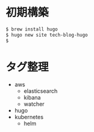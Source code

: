 # 初期構築

```bash
$ brew install hugo
$ hugo new site tech-blog-hugo
$ 
```

# タグ整理

- aws
    - elasticsearch
    - kibana
    - watcher
- hugo
- kubernetes
    - helm